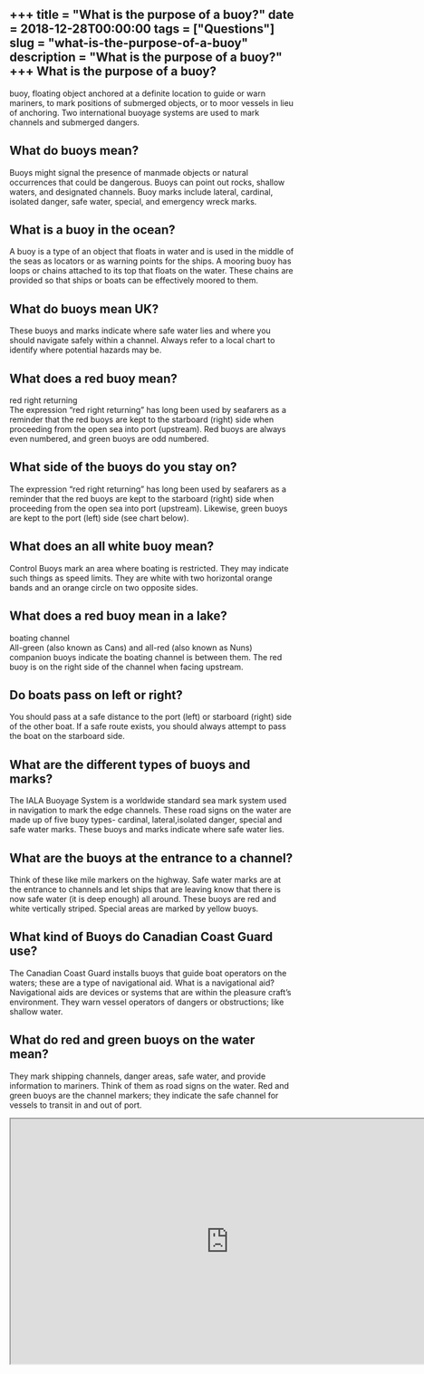 +++
title = "What is the purpose of a buoy?"
date = 2018-12-28T00:00:00
tags = ["Questions"]
slug = "what-is-the-purpose-of-a-buoy"
description = "What is the purpose of a buoy?"
+++
What is the purpose of a buoy?
------------------------------

buoy, floating object anchored at a definite location to guide or warn mariners, to mark positions of submerged objects, or to moor vessels in lieu of anchoring. Two international buoyage systems are used to mark channels and submerged dangers.

What do buoys mean?
-------------------

Buoys might signal the presence of manmade objects or natural occurrences that could be dangerous. Buoys can point out rocks, shallow waters, and designated channels. Buoy marks include lateral, cardinal, isolated danger, safe water, special, and emergency wreck marks.

What is a buoy in the ocean?
----------------------------

A buoy is a type of an object that floats in water and is used in the middle of the seas as locators or as warning points for the ships. A mooring buoy has loops or chains attached to its top that floats on the water. These chains are provided so that ships or boats can be effectively moored to them.

What do buoys mean UK?
----------------------

These buoys and marks indicate where safe water lies and where you should navigate safely within a channel. Always refer to a local chart to identify where potential hazards may be.

What does a red buoy mean?
--------------------------

red right returning  
The expression “red right returning” has long been used by seafarers as a reminder that the red buoys are kept to the starboard (right) side when proceeding from the open sea into port (upstream). Red buoys are always even numbered, and green buoys are odd numbered.

What side of the buoys do you stay on?
--------------------------------------

The expression “red right returning” has long been used by seafarers as a reminder that the red buoys are kept to the starboard (right) side when proceeding from the open sea into port (upstream). Likewise, green buoys are kept to the port (left) side (see chart below).

What does an all white buoy mean?
---------------------------------

Control Buoys mark an area where boating is restricted. They may indicate such things as speed limits. They are white with two horizontal orange bands and an orange circle on two opposite sides.

What does a red buoy mean in a lake?
------------------------------------

boating channel  
All-green (also known as Cans) and all-red (also known as Nuns) companion buoys indicate the boating channel is between them. The red buoy is on the right side of the channel when facing upstream.

Do boats pass on left or right?
-------------------------------

You should pass at a safe distance to the port (left) or starboard (right) side of the other boat. If a safe route exists, you should always attempt to pass the boat on the starboard side.

What are the different types of buoys and marks?
------------------------------------------------

The IALA Buoyage System is a worldwide standard sea mark system used in navigation to mark the edge channels. These road signs on the water are made up of five buoy types- cardinal, lateral,isolated danger, special and safe water marks. These buoys and marks indicate where safe water lies.

What are the buoys at the entrance to a channel?
------------------------------------------------

Think of these like mile markers on the highway. Safe water marks are at the entrance to channels and let ships that are leaving know that there is now safe water (it is deep enough) all around. These buoys are red and white vertically striped. Special areas are marked by yellow buoys.

What kind of Buoys do Canadian Coast Guard use?
-----------------------------------------------

The Canadian Coast Guard installs buoys that guide boat operators on the waters; these are a type of navigational aid. What is a navigational aid? Navigational aids are devices or systems that are within the pleasure craft’s environment. They warn vessel operators of dangers or obstructions; like shallow water.

What do red and green buoys on the water mean?
----------------------------------------------

They mark shipping channels, danger areas, safe water, and provide information to mariners. Think of them as road signs on the water. Red and green buoys are the channel markers; they indicate the safe channel for vessels to transit in and out of port.

<iframe allow="accelerometer; autoplay; clipboard-write; encrypted-media; gyroscope; picture-in-picture" allowfullscreen="" class="__youtube_prefs__  epyt-is-override  no-lazyload" data-no-lazy="1" data-origheight="433" data-origwidth="770" data-skipgform_ajax_framebjll="" height="433" id="_ytid_13999" loading="lazy" src="https://www.youtube.com/embed/jAQPJdB-3ko?enablejsapi=1&autoplay=0&cc_load_policy=0&cc_lang_pref=&iv_load_policy=1&loop=0&modestbranding=0&rel=1&fs=1&playsinline=0&autohide=2&theme=dark&color=red&controls=1&" title="YouTube player" width="770"></iframe>